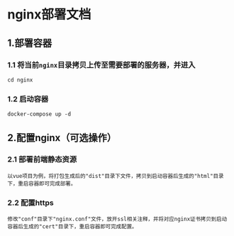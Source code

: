 # nginx部署文档

## 1.部署容器

### 1.1 将当前`nginx`目录拷贝上传至需要部署的服务器，并进入

```
cd nginx
```

### 1.2 启动容器

```
docker-compose up -d
```

## 2.配置nginx（可选操作）

### 2.1 部署前端静态资源

```
以vue项目为例，将打包生成后的"dist"目录下文件，拷贝到启动容器后生成的"html"目录下，重启容器即可完成部署。
```

### 2.2 配置https

```
修改"conf"目录下"nginx.conf"文件，放开ssl相关注释，并将对应nginx证书拷贝到启动容器后生成的"cert"目录下，重启容器即可完成配置。
```